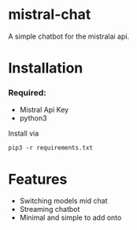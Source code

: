 # mistral-chat
A simple chatbot for the mistralai api.


# Installation
### Required:
- Mistral Api Key
- python3

Install via
```
pip3 -r requirements.txt
```

# Features
- Switching models mid chat
- Streaming chatbot
- Minimal and simple to add onto
